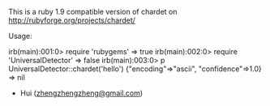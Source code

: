 This is a ruby 1.9 compatible version of chardet on http://rubyforge.org/projects/chardet/

Usage:

irb(main):001:0> require 'rubygems'
=> true
irb(main):002:0> require 'UniversalDetector'
=> false
irb(main):003:0> p UniversalDetector::chardet('hello')
{"encoding"=>"ascii", "confidence"=>1.0}
=> nil


- Hui (zhengzhengzheng@gmail.com)

